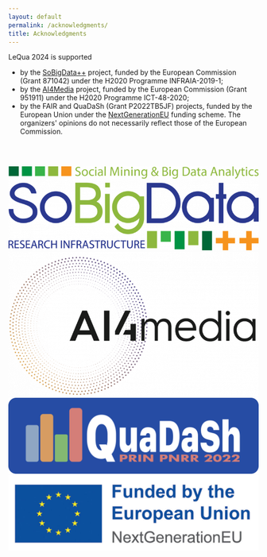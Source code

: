 ```yaml
---
layout: default
permalink: /acknowledgments/
title: Acknowledgments
---
```


LeQua 2024 is supported 
* by the [SoBigData++](https://plusplus.sobigdata.eu) project, funded by the European Commission (Grant 871042) under the H2020 Programme INFRAIA-2019-1;
* by the [AI4Media](https://www.ai4media.eu) project, funded by the European Commission (Grant 951911) under the H2020 Programme ICT-48-2020;
* by the FAIR and QuaDaSh (Grant P2022TB5JF) projects, funded by the European Union under the [NextGenerationEU](https://next-generation-eu.europa.eu/index_en) funding scheme.
The organizers' opinions do not necessarily reflect those of the European Commission.

<br /> <br /> 

![SoBigData](SoBigData.png)
![AI4Media](AI4Media.png)
![QuaDaSh](LogoQuaDaSh.png)
![AI4Media](nextgeneu_en-1024x306.jpg)

